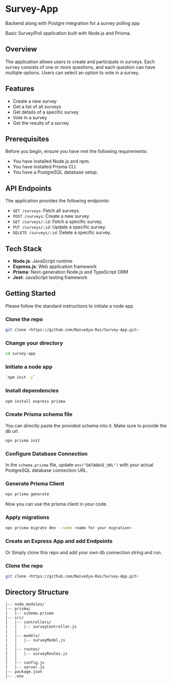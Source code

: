 # Survey-App
Backend along with Postgre integration for a survey polling app

Basic Survey/Poll application built with Node.js and Prisma.

## Overview
The application allows users to create and participate in surveys. Each survey consists of one or more questions, and each question can have multiple options. Users can select an option to vote in a survey.

## Features
- Create a new survey
- Get a list of all surveys
- Get details of a specific survey
- Vote in a survey
- Get the results of a survey

## Prerequisites
Before you begin, ensure you have met the following requirements:
- You have installed Node.js and npm.
- You have installed Prisma CLI.
- You have a PostgreSQL database setup.

## API Endpoints
The application provides the following endpoints:
- `GET /surveys`: Fetch all surveys.
- `POST /surveys`: Create a new survey.
- `GET /surveys/:id`: Fetch a specific survey.
- `PUT /surveys/:id`: Update a specific survey.
- `DELETE /surveys/:id`: Delete a specific survey.

## Tech Stack
- **Node.js**: JavaScript runtime
- **Express.js**: Web application framework
- **Prisma**: Next-generation Node.js and TypeScript ORM
- **Jest**: JavaScript testing framework

## Getting Started
Please follow the standard instructions to initiate a node app

### Clone the repo

```bash
git clone <https://github.com/Naivedya-Rai/Survey-App.git>
```

### Change your directory

```bash
cd survey-app
```

### Initiate a node app


```bash
`npm init -y` 
```

### Install dependencies


```bash
npm install express prisma
```
### Create Prisma schema file

You can directly paste the provided schema into it. Make sure to provide the db url.
```bash
npx prisma init
```
### Configure Database Connection

In the `schema.prisma` file, update `env("DATABASE_URL")` with your actual PostgreSQL database connection URL.

### Generate Prisma Client
```bash
npx prisma generate
```
Now you can use the prisma client in your code.

### Apply migrations
```bash
npx prisma migrate dev --name <name for your migration> 
```

### Create an Express App and add Endpoints
Or Simply clone this repo and add your own db connection string and run.

### Clone the repo
```bash
git clone <https://github.com/Naivedya-Rai/Survey-App.git>
```

## Directory Structure

```survey-app/ 
|-- node_modules/
|-- prisma/
|   |-- schema.prisma
|-- src/
|   |-- controllers/
|   |   |-- surveyController.js
|   |
|   |-- models/
|   |   |-- surveyModel.js
|   |
|   |-- routes/
|   |   |-- surveyRoutes.js
|   |
|   |-- config.js
|   |-- server.js
|-- package.json
|-- .env
```


